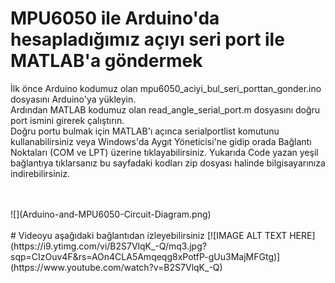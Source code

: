 # MPU6050 ile Arduino'da hesapladığımız açıyı seri port ile MATLAB'a göndermek
<p> İlk önce Arduino kodumuz olan mpu6050_aciyi_bul_seri_porttan_gonder.ino dosyasını Arduino'ya yükleyin.<br> 
Ardından MATLAB kodumuz olan read_angle_serial_port.m dosyasını doğru port ismini girerek çalıştırın.<br> 
Doğru portu bulmak için MATLAB'ı açınca serialportlist komutunu kullanabilirsiniz veya Windows'da Aygıt Yöneticisi'ne gidip orada Bağlantı Noktaları (COM ve LPT) üzerine tıklayabilirsiniz. 
Yukarıda Code yazan yeşil bağlantıya tıklarsanız bu sayfadaki kodları zip dosyası halinde bilgisayarınıza indirebilirsiniz. </p> </br></br>
![](Arduino-and-MPU6050-Circuit-Diagram.png) </br></br>
# Videoyu aşağıdaki bağlantıdan izleyebilirsiniz 
[![IMAGE ALT TEXT HERE](https://i9.ytimg.com/vi/B2S7VlqK_-Q/mq3.jpg?sqp=CIzOuv4F&rs=AOn4CLA5Amqeqg8xPotfP-gUu3MajMFGtg)](https://www.youtube.com/watch?v=B2S7VlqK_-Q)</br></br>
